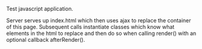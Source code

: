 Test javascript application.

Server serves up index.html which then uses ajax to replace the container of this page. Subsequent calls instantiate
classes which know what elements in the html to replace and then do so when calling render() with an optional callback afterRender().